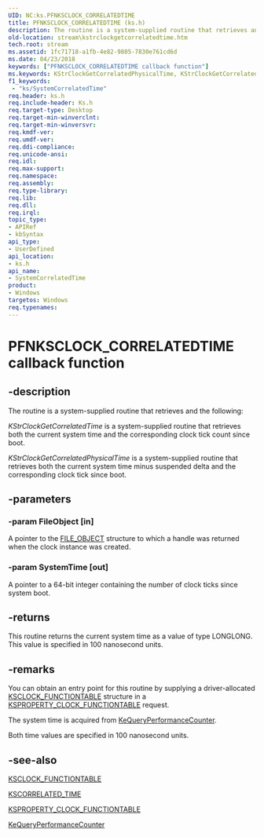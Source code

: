 ```yaml
---
UID: NC:ks.PFNKSCLOCK_CORRELATEDTIME
title: PFNKSCLOCK_CORRELATEDTIME (ks.h)
description: The routine is a system-supplied routine that retrieves and the following:KStrClockGetCorrelatedTime is a system-supplied routine that retrieves both the current system time and the corresponding clock tick count since boot.KStrClockGetCorrelatedPhysicalTime is a system-supplied routine that retrieves both the current system time minus suspended delta and the corresponding clock tick since boot.
old-location: stream\kstrclockgetcorrelatedtime.htm
tech.root: stream
ms.assetid: 1fc71718-a1fb-4e82-9805-7830e761cd6d
ms.date: 04/23/2018
keywords: ["PFNKSCLOCK_CORRELATEDTIME callback function"]
ms.keywords: KStrClockGetCorrelatedPhysicalTime, KStrClockGetCorrelatedTime, PFNKSCLOCK_CORRELATEDTIME, SystemCorrelatedTime, SystemCorrelatedTime routine [Streaming Media Devices], ks/SystemCorrelatedTime, ksfunc_dd229adf-e2be-44ac-bda2-f947b0f559a3.xml, stream.kstrclockgetcorrelatedtime
f1_keywords:
 - "ks/SystemCorrelatedTime"
req.header: ks.h
req.include-header: Ks.h
req.target-type: Desktop
req.target-min-winverclnt: 
req.target-min-winversvr: 
req.kmdf-ver: 
req.umdf-ver: 
req.ddi-compliance: 
req.unicode-ansi: 
req.idl: 
req.max-support: 
req.namespace: 
req.assembly: 
req.type-library: 
req.lib: 
req.dll: 
req.irql: 
topic_type:
- APIRef
- kbSyntax
api_type:
- UserDefined
api_location:
- ks.h
api_name:
- SystemCorrelatedTime
product:
- Windows
targetos: Windows
req.typenames: 
---
```


# PFNKSCLOCK_CORRELATEDTIME callback function


## -description


The routine 
      is a system-supplied routine that retrieves  and the following:

<i>KStrClockGetCorrelatedTime</i> is a system-supplied routine that retrieves both the current system time and the corresponding clock tick count since boot.

<i>KStrClockGetCorrelatedPhysicalTime</i> is a system-supplied routine that retrieves both the current system time minus suspended delta and the corresponding clock tick since boot.


## -parameters




### -param FileObject [in]

A pointer to the <a href="https://docs.microsoft.com/windows-hardware/drivers/ddi/wdm/ns-wdm-_file_object">FILE_OBJECT</a> structure to which a handle was returned when the clock instance was created.


### -param SystemTime [out]

A pointer to a 64-bit integer containing the number of clock ticks since system boot.


## -returns



This routine returns the current system time as a value of type LONGLONG. This value is specified in 100 nanosecond units.




## -remarks



You can obtain an entry point for this routine by supplying a driver-allocated <a href="https://docs.microsoft.com/windows-hardware/drivers/ddi/ks/ns-ks-ksclock_functiontable">KSCLOCK_FUNCTIONTABLE</a> structure in a <a href="https://docs.microsoft.com/windows-hardware/drivers/stream/ksproperty-clock-functiontable">KSPROPERTY_CLOCK_FUNCTIONTABLE</a> request.

The system time is acquired from <a href="https://docs.microsoft.com/windows-hardware/drivers/ddi/ntifs/nf-ntifs-kequeryperformancecounter">KeQueryPerformanceCounter</a>.

Both time values are specified in 100 nanosecond units.




## -see-also




<a href="https://docs.microsoft.com/windows-hardware/drivers/ddi/ks/ns-ks-ksclock_functiontable">KSCLOCK_FUNCTIONTABLE</a>



<a href="https://docs.microsoft.com/windows-hardware/drivers/ddi/ks/ns-ks-kscorrelated_time">KSCORRELATED_TIME</a>



<a href="https://docs.microsoft.com/windows-hardware/drivers/stream/ksproperty-clock-functiontable">KSPROPERTY_CLOCK_FUNCTIONTABLE</a>



<a href="https://docs.microsoft.com/windows-hardware/drivers/ddi/ntifs/nf-ntifs-kequeryperformancecounter">KeQueryPerformanceCounter</a>
 

 

